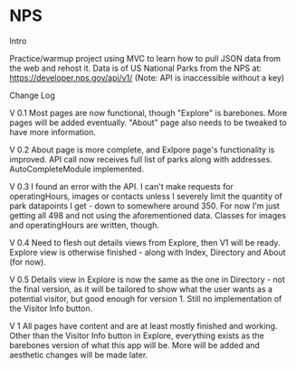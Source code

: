 # NPS

Intro

Practice/warmup project using MVC to learn how to pull JSON data from the web and rehost it.
Data is of US National Parks from the NPS at: https://developer.nps.gov/api/v1/
(Note: API is inaccessible without a key)


Change Log

V 0.1
Most pages are now functional, though "Explore" is barebones. More pages will be added eventually. "About" page also needs to be tweaked to have more information.

V 0.2
About page is more complete, and Exlpore page's functionality is improved. API call now receives full list of parks along with addresses. AutoCompleteModule implemented.

V 0.3
I found an error with the API. I can't make requests for operatingHours, images or contacts unless I severely limit the quantity of park datapoints I get - down to somewhere around 350. For now I'm just getting all 498 and not using the aforementioned data. Classes for images and operatingHours are written, though.

V 0.4
Need to flesh out details views from Explore, then V1 will be ready. Explore view is otherwise finished - along with Index, Directory and About (for now).

V 0.5
Details view in Explore is now the same as the one in Directory - not the final version, as it will be tailored to show what the user wants as a potential visitor, but good enough for version 1. Still no implementation of the Visitor Info button.

V 1
All pages have content and are at least mostly finished and working. Other than the Visitor Info button in Explore, everything exists as the barebones version of what this app will be. More will be added and aesthetic changes will be made later.